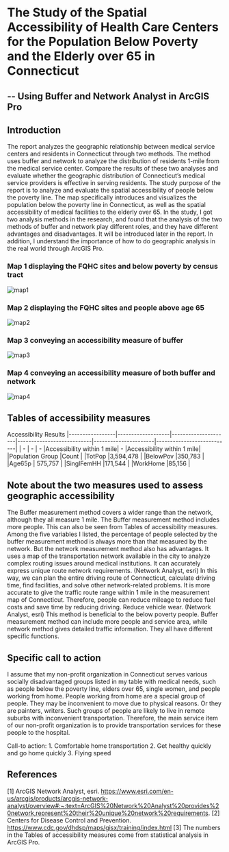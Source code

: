 # The Study of the Spatial Accessibility of Health Care Centers for the Population Below Poverty and the Elderly over 65 in Connecticut
## -- Using Buffer and Network Analyst in ArcGIS Pro

## Introduction
The report analyzes the geographic relationship between medical service centers and residents in Connecticut through two methods. The method uses buffer and network to analyze the distribution of residents 1-mile from the medical service center. Compare the results of these two analyses and evaluate whether the geographic distribution of Connecticut’s medical service providers is effective in serving residents. The study purpose of the report is to analyze and evaluate the spatial accessibility of people below the poverty line. The map specifically introduces and visualizes the population below the poverty line in Connecticut, as well as the spatial accessibility of medical facilities to the elderly over 65. In the study, I got two analysis methods in the research, and found that the analysis of the two methods of buffer and network play different roles, and they have different advantages and disadvantages. It will be introduced later in the report. In addition, I understand the importance of how to do geographic analysis in the real world through ArcGIS Pro.

### Map 1 displaying the FQHC sites and below poverty by census tract
![map1](https://user-images.githubusercontent.com/77243665/120581642-fcb86b80-c3df-11eb-8955-7c8a68b13559.png)

### Map 2 displaying the FQHC sites and people above age 65
![map2](https://user-images.githubusercontent.com/77243665/120581647-ffb35c00-c3df-11eb-84c5-f73c246a14b9.png)

### Map 3 conveying an accessibility measure of buffer
![map3](https://user-images.githubusercontent.com/77243665/120581653-02ae4c80-c3e0-11eb-8422-45ba92f7b2e6.png)

### Map 4 conveying an accessibility measure of both buffer and network
![map4](https://user-images.githubusercontent.com/77243665/120581658-05a93d00-c3e0-11eb-82d6-e1015ab3b229.png)

## Tables of accessibility measures

Accessibility Results
|-----------------|-------------------|---------------------|---------------------------|----------------------|---------------------------|
|    -            |  -                |   -                 |Accessibility within 1 mile|    -                 |Accessibility within 1 mile|
|Population Group |Count              |
|TotPop           |3,594,478          |
|BelowPov         |350,783            |
|Age65p           | 575,757           | 
|SinglFemHH       |171,544            |
|WorkHome         |85,156             |

## Note about the two measures used to assess geographic accessibility
The Buffer measurement method covers a wider range than the network, although they all measure 1 mile. The Buffer measurement method includes more people. This can also be seen from Tables of accessibility measures. Among the five variables I listed, the percentage of people selected by the buffer measurement method is always more than that measured by the network. But the network measurement method also has advantages. It uses a map of the transportation network available in the city to analyze complex routing issues around medical institutions. It can accurately express unique route network requirements. (Network Analyst, esri) In this way, we can plan the entire driving route of Connecticut, calculate driving time, find facilities, and solve other network-related problems. It is more accurate to give the traffic route range within 1 mile in the measurement map of Connecticut. Therefore, people can reduce mileage to reduce fuel costs and save time by reducing driving. Reduce vehicle wear. (Network Analyst, esri) This method is beneficial to the below poverty people. Buffer measurement method can include more people and service area, while network method gives detailed traffic information. They all have different specific functions.

## Specific call to action
I assume that my non-profit organization in Connecticut serves various socially disadvantaged groups listed in my table with medical needs, such as people below the poverty line, elders over 65, single women, and people working from home. People working from home are a special group of people. They may be inconvenient to move due to physical reasons. Or they are painters, writers. Such groups of people are likely to live in remote suburbs with inconvenient transportation. Therefore, the main service item of our non-profit organization is to provide transportation services for these people to the hospital.

Call-to action: 1. Comfortable home transportation 2. Get healthy quickly and go home quickly 3. Flying speed

## References 
[1] ArcGIS Network Analyst, esri. https://www.esri.com/en-us/arcgis/products/arcgis-network-analyst/overview#:~:text=ArcGIS%20Network%20Analyst%20provides%20network,represent%20their%20unique%20network%20requirements.
[2] Centers for Disease Control and Prevention. https://www.cdc.gov/dhdsp/maps/gisx/training/index.html 
[3] The numbers in the Tables of accessibility measures come from statistical analysis in ArcGIS Pro.
